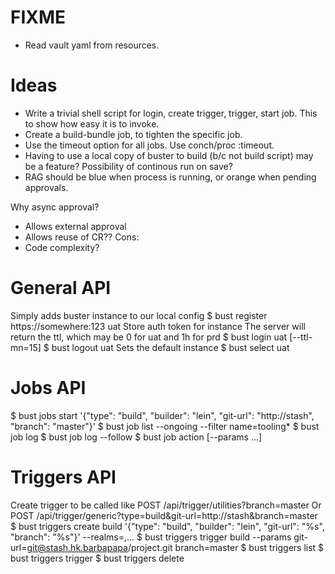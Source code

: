 # FIXME
- Read vault yaml from resources.

# Ideas
- Write a trivial shell script for login, create trigger, trigger, start job.
  This to show how easy it is to invoke.
- Create a build-bundle job, to tighten the specific job.
- Use the timeout option for all jobs. Use conch/proc :timeout.
- Having to use a local copy of buster to build (b/c not build script) may be a
  feature? Possibility of continous run on save?
- RAG should be blue when process is running, or orange when pending approvals.

Why async approval?
- Allows external approval
- Allows reuse of CR??
Cons:
- Code complexity?

# General API
Simply adds buster instance to our local config
$ bust register https://somewhere:123 uat
Store auth token for instance
The server will return the ttl, which may be 0 for uat and 1h for prd
$ bust login uat [--ttl-mn=15]
$ bust logout uat
Sets the default instance
$ bust select uat

# Jobs API
$ bust jobs start '{"type": "build", "builder": "lein", "git-url": "http://stash", "branch": "master"}'
$ bust job list --ongoing --filter name=tooling*
$ bust job log <id>
$ bust job log --follow <id>
$ bust job action <id> [--params ...]

# Triggers API
Create trigger to be called like POST /api/trigger/utilities?branch=master
Or POST /api/trigger/generic?type=build&git-url=http://stash&branch=master
$ bust triggers create build '{"type": "build", "builder": "lein", "git-url": "%s", "branch": "%s"}'
       --realms=<realm>,...
$ bust triggers trigger build --params git-url=git@stash.hk.barbapapa/project.git branch=master
$ bust triggers list
$ bust triggers trigger <name>
$ bust triggers delete <name>
